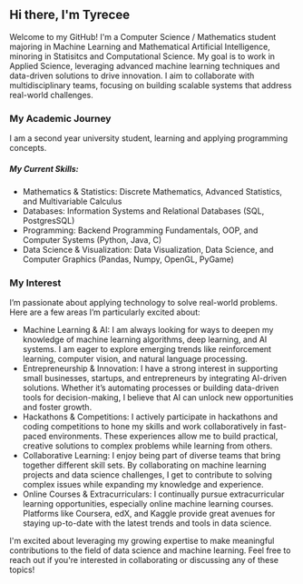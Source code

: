 ## Hi there, I'm Tyrecee
Welcome to my GitHub! I'm a Computer Science / Mathematics student majoring in Machine Learning and Mathematical Artificial Intelligence, minoring in Statisitcs and Computational Science. My goal is to work in Applied Science, leveraging advanced machine learning techniques and data-driven solutions to drive innovation. I aim to collaborate with multidisciplinary teams, focusing on building scalable systems that address real-world challenges.

### My Academic Journey
I am a second year university student, learning and applying programming concepts.
##### My Current Skills:
- Mathematics & Statistics: Discrete Mathematics, Advanced Statistics, and Multivariable Calculus
- Databases: Information Systems and Relational Databases (SQL, PostgresSQL)
- Programming: Backend Programming Fundamentals, OOP, and Computer Systems (Python, Java, C)
- Data Science & Visualization: Data Visualization, Data Science, and Computer Graphics (Pandas, Numpy, OpenGL, PyGame)

### My Interest
I’m passionate about applying technology to solve real-world problems. Here are a few areas I’m particularly excited about:
- Machine Learning & AI: I am always looking for ways to deepen my knowledge of machine learning algorithms, deep learning, and AI systems. I am eager to explore emerging trends like reinforcement learning, computer vision, and natural language processing.
- Entrepreneurship & Innovation: I have a strong interest in supporting small businesses, startups, and entrepreneurs by integrating AI-driven solutions. Whether it’s automating processes or building data-driven tools for decision-making, I believe that AI can unlock new opportunities and foster growth.
- Hackathons & Competitions: I actively participate in hackathons and coding competitions to hone my skills and work collaboratively in fast-paced environments. These experiences allow me to build practical, creative solutions to complex problems while learning from others.
- Collaborative Learning: I enjoy being part of diverse teams that bring together different skill sets. By collaborating on machine learning projects and data science challenges, I get to contribute to solving complex issues while expanding my knowledge and experience.
- Online Courses & Extracurriculars: I continually pursue extracurricular learning opportunities, especially online machine learning courses. Platforms like Coursera, edX, and Kaggle provide great avenues for staying up-to-date with the latest trends and tools in data science.

I'm excited about leveraging my growing expertise to make meaningful contributions to the field of data science and machine learning. Feel free to reach out if you're interested in collaborating or discussing any of these topics!
